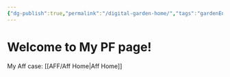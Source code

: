 ```yaml
---
{"dg-publish":true,"permalink":"/digital-garden-home/","tags":"gardenEntry","dgHomeLink":true,"dgPassFrontmatter":false}
---
```


# Welcome to My PF page!
My Aff case: 
[[AFF/Aff Home|Aff Home]]